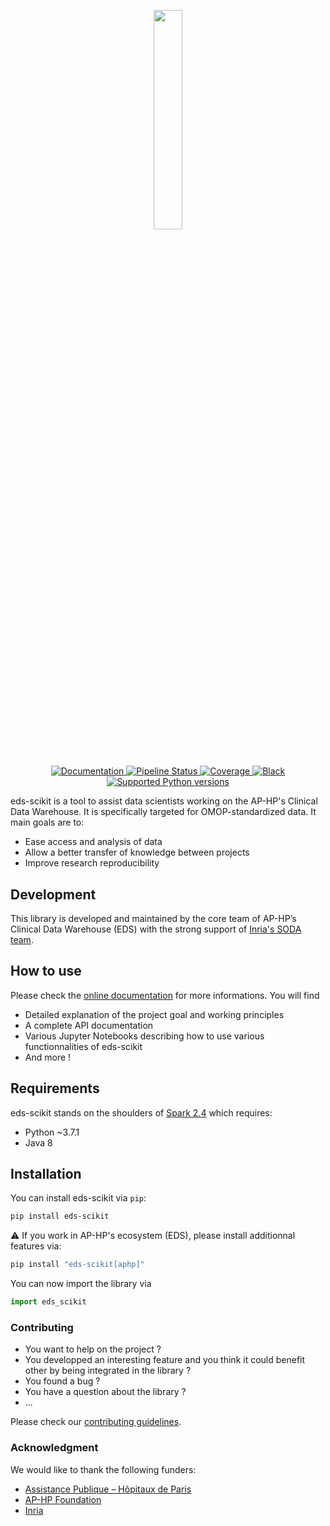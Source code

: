 <div align="center">

<p align="center">
  <a href="https://aphp.github.io/eds-scikit/">
    <img src="https://github.com/aphp/eds-scikit/raw/main/docs/_static/scikit_logo_text.png" width="30%" onerror="this.style.display='none'">
  </a>
</p>

#

<p align="center">
<a href="https://aphp.github.io/eds-scikit/" target="_blank">
    <img src="https://img.shields.io/badge/docs-passed-brightgreen" alt="Documentation">
</a>
<a href="https://github.com/aphp/eds-scikit/commits/main" target="_blank">
    <img src="https://github.com/aphp/eds-scikit/actions/workflows/testing.yml/badge.svg" alt="Pipeline Status">
</a>
<a href="https://codecov.io/github/aphp/eds-scikit?branch=main">
    <img src="https://codecov.io/github/aphp/eds-scikit/coverage.svg?branch=main" alt="Coverage" >
</a>
<a href="https://github.com/psf/black" target="_blank">
    <img src="https://img.shields.io/badge/code%20style-black-000000.svg" alt="Black">
</a>

<a href="https://www.python.org/" target="_blank">
    <img src="https://img.shields.io/badge/python-%3E%3D%203.7.1%20%7C%20%3C%203.8-brightgreen" alt="Supported Python versions">
</a>
</p>
</div>


eds-scikit is a tool to assist data scientists working on the AP-HP's Clinical Data Warehouse. It is specifically targeted for OMOP-standardized data. It main goals are to:

- Ease access and analysis of data
- Allow a better transfer of knowledge between projects
- Improve research reproducibility

## Development

This library is developed and maintained by the core team of AP-HP’s Clinical Data Warehouse (EDS) with the strong support of [Inria's SODA team](https://team.inria.fr/soda/).

## How to use

Please check the [online documentation](https://aphp.github.io/eds-scikit/) for more informations. You will find
- Detailed explanation of the project goal and working principles
- A complete API documentation
- Various Jupyter Notebooks describing how to use various functionnalities of eds-scikit
- And more !
## Requirements
eds-scikit stands on the shoulders of [Spark 2.4](https://spark.apache.org/docs/2.4.8/index.html) which requires:

- Python ~3.7.1
- Java 8
## Installation

You can install eds-scikit via `pip`:

```bash
pip install eds-scikit
```

:warning: If you work in AP-HP's ecosystem (EDS), please install additionnal features via:

```bash
pip install "eds-scikit[aphp]"
```

You can now import the library via

```python
import eds_scikit
```
### Contributing

- You want to help on the project ?
- You developped an interesting feature and you think it could benefit other by being integrated in the library ?
- You found a bug ?
- You have a question about the library ?
- ...

Please check our [contributing guidelines](https://aphp.github.io/eds-scikit/contributing/).

### Acknowledgment

We would like to thank the following funders:
- [Assistance Publique – Hôpitaux de Paris](https://www.aphp.fr/)
- [AP-HP Foundation](https://fondationrechercheaphp.fr/)
- [Inria](https://www.inria.fr)
